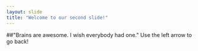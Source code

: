 ```yaml
---
layout: slide
title: "Welcome to our second slide!"
---
```

##"Brains are awesome. I wish everybody had one."
Use the left arrow to go back!
